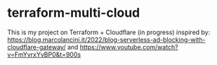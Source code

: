 # terraform-multi-cloud

This is my project on Terraform + Cloudflare (in progress)
inspired by: https://blog.marcolancini.it/2022/blog-serverless-ad-blocking-with-cloudflare-gateway/ and https://www.youtube.com/watch?v=FmYvrxYvBP0&t=900s 
